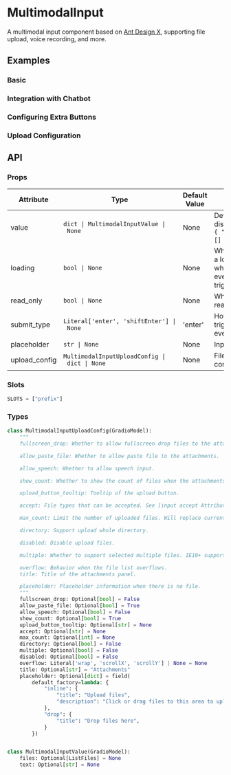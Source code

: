 # MultimodalInput

A multimodal input component based on [Ant Design X](https://x.ant.design), supporting file upload, voice recording, and more.

## Examples

### Basic

<demo name="basic"></demo>

### Integration with Chatbot

<demo name="with_chatbot"></demo>

### Configuring Extra Buttons

<demo name="extra_button"></demo>

### Upload Configuration

<demo name="upload_config"></demo>

## API

### Props

| Attribute     | Type                                          | Default Value | Description                                                                                 |
| ------------- | --------------------------------------------- | ------------- | ------------------------------------------------------------------------------------------- |
| value         | `dict \| MultimodalInputValue \| None`        | None          | Default value to display, formatted as `{ "text":"", "files":[] }`.                         |
| loading       | `bool \| None`                                | None          | Whether the input is in a loading state, in which case the `cancel` event can be triggered. |
| read_only     | `bool \| None`                                | None          | Whether the input is read-only.                                                             |
| submit_type   | `Literal['enter', 'shiftEnter'] \| None`      | 'enter'       | How the input box triggers the `submit` event.                                              |
| placeholder   | `str \| None`                                 | None          | Input placeholder text.                                                                     |
| upload_config | `MultimodalInputUploadConfig \| dict \| None` | None          | File upload configuration.                                                                  |

### Slots

```python
SLOTS = ["prefix"]
```

### Types

```python
class MultimodalInputUploadConfig(GradioModel):
    """
    fullscreen_drop: Whether to allow fullscreen drop files to the attachments.

    allow_paste_file: Whether to allow paste file to the attachments.

    allow_speech: Whether to allow speech input.

    show_count: Whether to show the count of files when the attachments panel is close.

    upload_button_tooltip: Tooltip of the upload button.

    accept: File types that can be accepted. See [input accept Attribute](https://developer.mozilla.org/en-US/docs/Web/HTML/Element/input/file#accept).

    max_count: Limit the number of uploaded files. Will replace current one when maxCount is 1.

    directory: Support upload whole directory.

    disabled: Disable upload files.

    multiple: Whether to support selected multiple files. IE10+ supported. You can select multiple files with CTRL holding down while multiple is set to be True.

    overflow: Behavior when the file list overflows.
    title: Title of the attachments panel.

    placeholder: Placeholder information when there is no file.
    """
    fullscreen_drop: Optional[bool] = False
    allow_paste_file: Optional[bool] = True
    allow_speech: Optional[bool] = False
    show_count: Optional[bool] = True
    upload_button_tooltip: Optional[str] = None
    accept: Optional[str] = None
    max_count: Optional[int] = None
    directory: Optional[bool] = False
    multiple: Optional[bool] = False
    disabled: Optional[bool] = False
    overflow: Literal['wrap', 'scrollX', 'scrollY'] | None = None
    title: Optional[str] = "Attachments"
    placeholder: Optional[dict] = field(
        default_factory=lambda: {
            "inline": {
                "title": "Upload files",
                "description": "Click or drag files to this area to upload"
            },
            "drop": {
                "title": "Drop files here",
            }
        })


class MultimodalInputValue(GradioModel):
    files: Optional[ListFiles] = None
    text: Optional[str] = None

```
